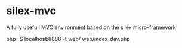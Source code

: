 # silex-mvc
A fully usefull MVC environment based on the silex micro-framework

php -S localhost:8888 -t web/ web/index_dev.php